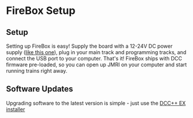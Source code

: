# FireBox Setup

## Setup
Setting up FireBox is easy! Supply the board with a 12-24V DC power supply ([like this one](https://amzn.to/37wyNNX)), plug in your main track and programming tracks, and connect the USB port to your computer. That's it! FireBox ships with DCC firmware pre-loaded, so you can open up JMRI on your computer and start running trains right away.

## Software Updates
Upgrading software to the latest version is simple - just use the [DCC++ EX installer](../../start/installer-setup.md) 